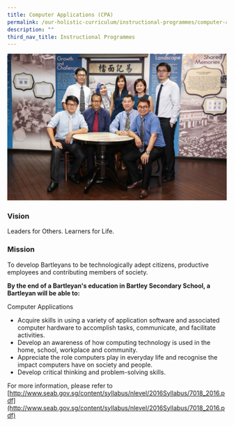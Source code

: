 ```yaml
---
title: Computer Applications (CPA)
permalink: /our-holistic-curriculum/instructional-programmes/computer-applications-cpa
description: ""
third_nav_title: Instructional Programmes
---
```

![](/images/INFOCOM-Formal.jpg)

### Vision
Leaders for Others. Learners for Life.

### Mission
To develop Bartleyans to be technologically adept citizens, productive employees and contributing members of society.

**By the end of a Bartleyan's education in Bartley Secondary School, a Bartleyan will be able to:**

Computer Applications

* Acquire skills in using a variety of application software and associated computer hardware to accomplish tasks, communicate, and facilitate activities. 
* Develop an awareness of how computing technology is used in the home, school, workplace and community. 
* Appreciate the role computers play in everyday life and recognise the impact computers have on society and people. 
* Develop critical thinking and problem-solving skills. 

For more information, please refer to <br>
[http://www.seab.gov.sg/content/syllabus/nlevel/2016Syllabus/7018_2016.pdf](http://www.seab.gov.sg/content/syllabus/nlevel/2016Syllabus/7018_2016.pdf)